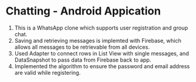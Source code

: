 # Chatting - Android Appication
1. This is a WhatsApp clone which supports user registration and group chat.<br>
2. Saving and retrieving messages is implemted with Firebase, which allows all messages to be retrievable from all devices.<br>
3. Used Adapter to connect rows in List View with single messages, and DataSnapshot to pass data from Firebase back to app.<br>
4. Implemented the algorithm to ensure the password and email address are valid while registering.
